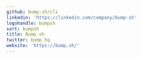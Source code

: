 ```yaml
---
github: bump-sh/cli
linkedin: 'https://linkedin.com/company/bump-sh'
logohandle: bumpsh
sort: bumpsh
title: Bump.sh
twitter: bump_hq
website: 'https://bump.sh/'
---
```


